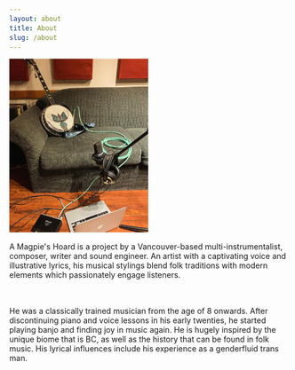 ```yaml
---
layout: about
title: About
slug: /about
---
```

<picture>
<img src="assets/img/recordingbanjo.jpg" |
alt="Image of banjo on sofa with microphone and headphones set up with computer for recording"
style="width:250px;"
margin-left="15px;"
/> 
</picture>


A Magpie's Hoard is a project by a Vancouver-based multi-instrumentalist, composer, writer and sound engineer. An artist with a captivating voice and illustrative lyrics, his musical stylings blend folk traditions with modern elements which passionately engage listeners.

<br>
<br>
He was a classically trained musician from the age of 8 onwards. After discontinuing piano and voice lessons in his early twenties, he started playing banjo and finding joy in music again. He is hugely inspired by the unique biome that is BC, as well as the history that can be found in folk music. His lyrical influences include his experience as a genderfluid trans man.
<br>
<br>
